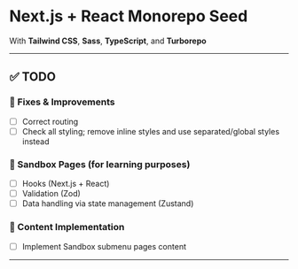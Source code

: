 # Next.js + React Monorepo Seed

With **Tailwind CSS**, **Sass**, **TypeScript**, and **Turborepo**

---

## ✅ TODO

### 🔧 Fixes & Improvements

- [ ] Correct routing
- [ ] Check all styling; remove inline styles and use separated/global styles instead

### 🧪 Sandbox Pages (for learning purposes)

- [ ] Hooks (Next.js + React)
- [ ] Validation (Zod)
- [ ] Data handling via state management (Zustand)

### 📄 Content Implementation

- [ ] Implement Sandbox submenu pages content

---
